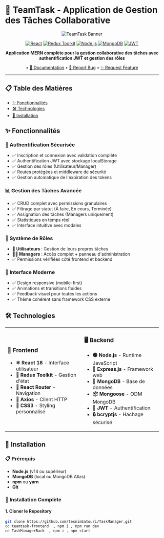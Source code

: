 # 🚀 TeamTask - Application de Gestion des Tâches Collaborative

<div align="center">

![TeamTask Banner](https://img.shields.io/badge/TeamTask-Task%20Management%20App-blue?style=for-the-badge&logo=task&logoColor=white)

[![React](https://img.shields.io/badge/React-18.2.0-61DAFB?style=flat-square&logo=react)](https://reactjs.org/)
[![Redux Toolkit](https://img.shields.io/badge/Redux%20Toolkit-1.9.7-764ABC?style=flat-square&logo=redux)](https://redux-toolkit.js.org/)
[![Node.js](https://img.shields.io/badge/Node.js-Express-339933?style=flat-square&logo=node.js)](https://nodejs.org/)
[![MongoDB](https://img.shields.io/badge/MongoDB-Database-47A248?style=flat-square&logo=mongodb)](https://www.mongodb.com/)
[![JWT](https://img.shields.io/badge/JWT-Authentication-000000?style=flat-square&logo=jsonwebtokens)](https://jwt.io/)

**Application MERN complète pour la gestion collaborative des tâches avec authentification JWT et gestion des rôles**

• [📖 Documentation](#installation) • [🐛 Report Bug](../../issues) • [✨ Request Feature](../../issues)

</div>

---

## 📋 Table des Matières

- [✨ Fonctionnalités](#-fonctionnalités)
- [🛠️ Technologies](#️-technologies)
- [🚀 Installation](#-installation)



## ✨ Fonctionnalités

### 🔐 **Authentification Sécurisée**
- ✅ Inscription et connexion avec validation complète
- ✅ Authentification JWT avec stockage localStorage
- ✅ Gestion des rôles (Utilisateur/Manager)
- ✅ Routes protégées et middleware de sécurité
- ✅ Gestion automatique de l'expiration des tokens

### 📊 **Gestion des Tâches Avancée**
- ✅ CRUD complet avec permissions granulaires
- ✅ Filtrage par statut (À faire, En cours, Terminée)
- ✅ Assignation des tâches (Managers uniquement)
- ✅ Statistiques en temps réel
- ✅ Interface intuitive avec modales

### 👥 **Système de Rôles**
- **👤 Utilisateurs** : Gestion de leurs propres tâches
- **👨‍💼 Managers** : Accès complet + panneau d'administration
- ✅ Permissions vérifiées côté frontend et backend

### 🎨 **Interface Moderne**
- ✅ Design responsive (mobile-first)
- ✅ Animations et transitions fluides
- ✅ Feedback visuel pour toutes les actions
- ✅ Thème cohérent sans framework CSS externe

## 🛠️ Technologies

<table>
<tr>
<td>

### 🎨 **Frontend**
- **⚛️ React 18** - Interface utilisateur
- **🔄 Redux Toolkit** - Gestion d'état
- **🧭 React Router** - Navigation
- **📡 Axios** - Client HTTP
- **🎨 CSS3** - Styling personnalisé

</td>
<td>

### 🖥️ **Backend**
- **🟢 Node.js** - Runtime JavaScript
- **🚀 Express.js** - Framework web
- **🍃 MongoDB** - Base de données
- **📦 Mongoose** - ODM MongoDB
- **🔐 JWT** - Authentification
- **🔒 bcryptjs** - Hachage sécurisé

</td>
</tr>
</table>

## 🚀 Installation

### 📋 **Prérequis**
- **Node.js** (v14 ou supérieur)
- **MongoDB** (local ou MongoDB Atlas)
- **npm** ou **yarn**
- **Git**

### 🔧 **Installation Complète**

#### 1. **Cloner le Repository**
```bash
git clone https://github.com/tesnimSatouri/TaskManager.git
cd teamtask-frontend  , npm i , npm run dev
cd TaskManagerBack  , npm i , npm start
